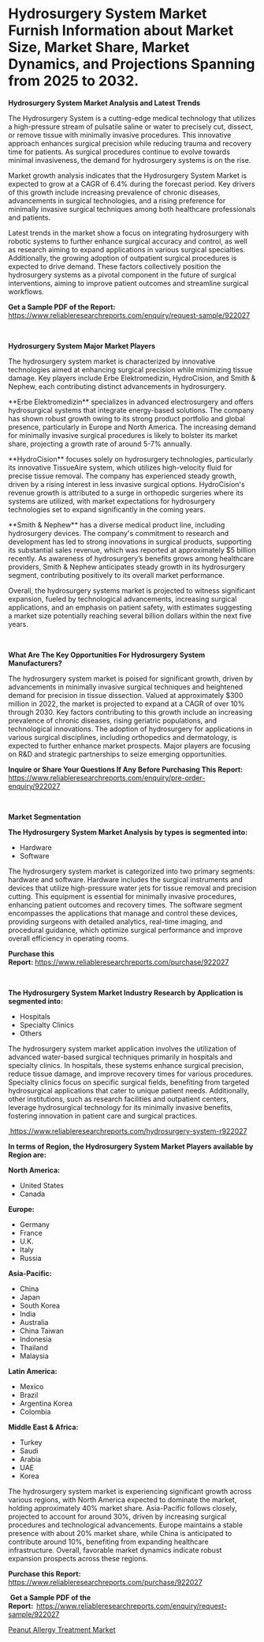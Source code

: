 <p><h1>Hydrosurgery System Market Furnish Information about Market Size, Market Share, Market Dynamics, and Projections Spanning from 2025 to 2032.</h1></p><p><strong>Hydrosurgery System Market Analysis and Latest Trends</strong></p>
<p><p>The Hydrosurgery System is a cutting-edge medical technology that utilizes a high-pressure stream of pulsatile saline or water to precisely cut, dissect, or remove tissue with minimally invasive procedures. This innovative approach enhances surgical precision while reducing trauma and recovery time for patients. As surgical procedures continue to evolve towards minimal invasiveness, the demand for hydrosurgery systems is on the rise.</p><p>Market growth analysis indicates that the Hydrosurgery System Market is expected to grow at a CAGR of 6.4% during the forecast period. Key drivers of this growth include increasing prevalence of chronic diseases, advancements in surgical technologies, and a rising preference for minimally invasive surgical techniques among both healthcare professionals and patients. </p><p>Latest trends in the market show a focus on integrating hydrosurgery with robotic systems to further enhance surgical accuracy and control, as well as research aiming to expand applications in various surgical specialties. Additionally, the growing adoption of outpatient surgical procedures is expected to drive demand. These factors collectively position the hydrosurgery systems as a pivotal component in the future of surgical interventions, aiming to improve patient outcomes and streamline surgical workflows.</p></p>
<p><strong>Get a Sample PDF of the Report:&nbsp;</strong> <a href="https://www.reliableresearchreports.com/enquiry/request-sample/922027?utm_campaign=2253&utm_medium=2&utm_source=Github&utm_content=ia&utm_term=07032025&utm_id=hydrosurgery-system">https://www.reliableresearchreports.com/enquiry/request-sample/922027</a></p>
<p>&nbsp;</p>
<p><strong>Hydrosurgery System Major Market Players</strong></p>
<p><p>The hydrosurgery system market is characterized by innovative technologies aimed at enhancing surgical precision while minimizing tissue damage. Key players include Erbe Elektromedizin, HydroCision, and Smith & Nephew, each contributing distinct advancements in hydrosurgery.</p><p>**Erbe Elektromedizin** specializes in advanced electrosurgery and offers hydrosurgical systems that integrate energy-based solutions. The company has shown robust growth owing to its strong product portfolio and global presence, particularly in Europe and North America. The increasing demand for minimally invasive surgical procedures is likely to bolster its market share, projecting a growth rate of around 5-7% annually.</p><p>**HydroCision** focuses solely on hydrosurgery technologies, particularly its innovative TissueAire system, which utilizes high-velocity fluid for precise tissue removal. The company has experienced steady growth, driven by a rising interest in less invasive surgical options. HydroCision's revenue growth is attributed to a surge in orthopedic surgeries where its systems are utilized, with market expectations for hydrosurgery technologies set to expand significantly in the coming years.</p><p>**Smith & Nephew** has a diverse medical product line, including hydrosurgery devices. The company's commitment to research and development has led to strong innovations in surgical products, supporting its substantial sales revenue, which was reported at approximately $5 billion recently. As awareness of hydrosurgery’s benefits grows among healthcare providers, Smith & Nephew anticipates steady growth in its hydrosurgery segment, contributing positively to its overall market performance.</p><p>Overall, the hydrosurgery systems market is projected to witness significant expansion, fueled by technological advancements, increasing surgical applications, and an emphasis on patient safety, with estimates suggesting a market size potentially reaching several billion dollars within the next five years.</p></p>
<p>&nbsp;</p>
<p><strong>What Are The Key Opportunities For Hydrosurgery System Manufacturers?</strong></p>
<p><p>The hydrosurgery system market is poised for significant growth, driven by advancements in minimally invasive surgical techniques and heightened demand for precision in tissue dissection. Valued at approximately $300 million in 2022, the market is projected to expand at a CAGR of over 10% through 2030. Key factors contributing to this growth include an increasing prevalence of chronic diseases, rising geriatric populations, and technological innovations. The adoption of hydrosurgery for applications in various surgical disciplines, including orthopedics and dermatology, is expected to further enhance market prospects. Major players are focusing on R&D and strategic partnerships to seize emerging opportunities.</p></p>
<p><strong>Inquire or Share Your Questions If Any Before Purchasing This Report:</strong> <a href="https://www.reliableresearchreports.com/enquiry/pre-order-enquiry/922027?utm_campaign=2253&utm_medium=2&utm_source=Github&utm_content=ia&utm_term=07032025&utm_id=hydrosurgery-system">https://www.reliableresearchreports.com/enquiry/pre-order-enquiry/922027</a></p>
<p>&nbsp;</p>
<p><strong>Market Segmentation</strong></p>
<p><strong>The Hydrosurgery System Market Analysis by types is segmented into:</strong></p>
<p><ul><li>Hardware</li><li>Software</li></ul></p>
<p><p>The hydrosurgery system market is categorized into two primary segments: hardware and software. Hardware includes the surgical instruments and devices that utilize high-pressure water jets for tissue removal and precision cutting. This equipment is essential for minimally invasive procedures, enhancing patient outcomes and recovery times. The software segment encompasses the applications that manage and control these devices, providing surgeons with detailed analytics, real-time imaging, and procedural guidance, which optimize surgical performance and improve overall efficiency in operating rooms.</p></p>
<p><strong>Purchase this Report:&nbsp;</strong><a href="https://www.reliableresearchreports.com/purchase/922027?utm_campaign=2253&utm_medium=2&utm_source=Github&utm_content=ia&utm_term=07032025&utm_id=hydrosurgery-system">https://www.reliableresearchreports.com/purchase/922027</a></p>
<p>&nbsp;</p>
<p><strong>The Hydrosurgery System Market Industry Research by Application is segmented into:</strong></p>
<p><ul><li>Hospitals</li><li>Specialty Clinics</li><li>Others</li></ul></p>
<p><p>The hydrosurgery system market application involves the utilization of advanced water-based surgical techniques primarily in hospitals and specialty clinics. In hospitals, these systems enhance surgical precision, reduce tissue damage, and improve recovery times for various procedures. Specialty clinics focus on specific surgical fields, benefiting from targeted hydrosurgical applications that cater to unique patient needs. Additionally, other institutions, such as research facilities and outpatient centers, leverage hydrosurgical technology for its minimally invasive benefits, fostering innovation in patient care and surgical practices.</p></p>
<p><a href="https://www.reliableresearchreports.com/hydrosurgery-system-r922027?utm_campaign=2253&utm_medium=2&utm_source=Github&utm_content=ia&utm_term=07032025&utm_id=hydrosurgery-system">&nbsp;https://www.reliableresearchreports.com/hydrosurgery-system-r922027</a></p>
<p><strong>In terms of Region, the Hydrosurgery System Market Players available by Region are:</strong></p>
<p>
    <p> <strong> North America: </strong>
        <ul>
            <li>United States</li>
            <li>Canada</li>
        </ul>
        </p> 
    <p> <strong> Europe: </strong>
        <ul>
            <li>Germany</li>
            <li>France</li>
            <li>U.K.</li>
            <li>Italy</li>
            <li>Russia</li>
        </ul>
        </p> 
    <p> <strong> Asia-Pacific: </strong>
        <ul>
            <li>China</li>
            <li>Japan</li>
            <li>South Korea</li>
            <li>India</li>
            <li>Australia</li>
            <li>China Taiwan</li>
            <li>Indonesia</li>
            <li>Thailand</li>
            <li>Malaysia</li>
        </ul>
        </p> 
    <p> <strong> Latin America: </strong>
        <ul>
            <li>Mexico</li>
            <li>Brazil</li>
            <li>Argentina Korea</li>
            <li>Colombia</li>
        </ul>
        </p> 
    <p> <strong> Middle East & Africa: </strong>
        <ul>
            <li>Turkey</li>
            <li>Saudi</li>
            <li>Arabia</li>
            <li>UAE</li>
            <li>Korea</li>
        </ul>
    </p>
    </p>
<p><p>The hydrosurgery system market is experiencing significant growth across various regions, with North America expected to dominate the market, holding approximately 40% market share. Asia-Pacific follows closely, projected to account for around 30%, driven by increasing surgical procedures and technological advancements. Europe maintains a stable presence with about 20% market share, while China is anticipated to contribute around 10%, benefiting from expanding healthcare infrastructure. Overall, favorable market dynamics indicate robust expansion prospects across these regions.</p></p>
<p><strong>Purchase this Report: </strong><a href="https://www.reliableresearchreports.com/purchase/922027?utm_campaign=2253&utm_medium=2&utm_source=Github&utm_content=ia&utm_term=07032025&utm_id=hydrosurgery-system">https://www.reliableresearchreports.com/purchase/922027</a></p>
<p>&nbsp;<strong>Get a Sample PDF of the Report:&nbsp;&nbsp;</strong><a href="https://www.reliableresearchreports.com/enquiry/request-sample/922027?utm_campaign=2253&utm_medium=2&utm_source=Github&utm_content=ia&utm_term=07032025&utm_id=hydrosurgery-system">https://www.reliableresearchreports.com/enquiry/request-sample/922027</a></p>
<p><strong></strong></p>
<p><p><a href="https://github.com/petbigbeepjn/Market-Research-Report-List-1/blob/main/peanut-allergy-treatment-market.md?utm_campaign=2253&utm_medium=2&utm_source=Github&utm_content=ia&utm_term=07032025&utm_id=hydrosurgery-system">Peanut Allergy Treatment Market</a></p></p>